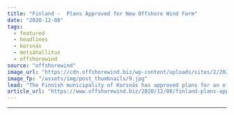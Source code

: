 ```yaml
---
title: "Finland -  Plans Approved for New Offshore Wind Farm"
date: "2020-12-08"
tags: 
  - featured
  - headlines
  - korsnäs
  - metsähallitus
  - offshorewind
source: "offshorewind"
image_url: "https://cdn.offshorewind.biz/wp-content/uploads/sites/2/2020/12/08095004/Tahkoluoto-offshore-wind-farm_source-Suomen-Hy%C3%B6tytuuli-Oy.jpg"
image_fp: "/assets/img/post_thumbnails/9.jpg"
lead: "The Finnish municipality of Korsnäs has approved plans for an offshore wind farm submitted"
article_url: "https://www.offshorewind.biz/2020/12/08/finland-plans-approved-for-new-offshore-wind-farm/"
---
```


---
